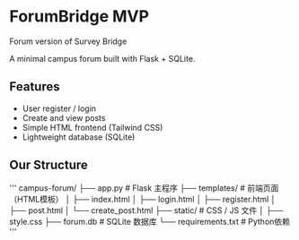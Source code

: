 # ForumBridge MVP
Forum version of Survey Bridge

A minimal campus forum built with Flask + SQLite.

## Features
- User register / login
- Create and view posts
- Simple HTML frontend (Tailwind CSS)
- Lightweight database (SQLite)

## Our Structure
'''
campus-forum/
├── app.py                 # Flask 主程序
├── templates/             # 前端页面（HTML模板）
│   ├── index.html
│   ├── login.html
│   ├── register.html
│   ├── post.html
│   └── create_post.html
├── static/                # CSS / JS 文件
│   ├── style.css
├── forum.db               # SQLite 数据库
└── requirements.txt       # Python依赖
'''
